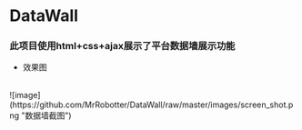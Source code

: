 # DataWall

### 此项目使用html+css+ajax展示了平台数据墙展示功能
* 效果图
<br/>
![image](https://github.com/MrRobotter/DataWall/raw/master/images/screen_shot.png "数据墙截图") <br/>
